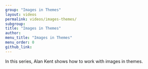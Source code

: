 ```yaml
---
group: "Images in Themes"
layout: videos
permalink: videos/images-themes/
subgroup:
title: "Images in Themes"
author:
menu_title: "Images in Themes"
menu_order: 0
github_link:
---
```

In this series, Alan Kent shows how to work with images in themes.
